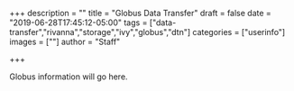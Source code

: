 +++
description = ""
title = "Globus Data Transfer"
draft = false
date = "2019-06-28T17:45:12-05:00"
tags = ["data-transfer","rivanna","storage","ivy","globus","dtn"]
categories = ["userinfo"]
images = [""]
author = "Staff"

+++

Globus information will go here.
